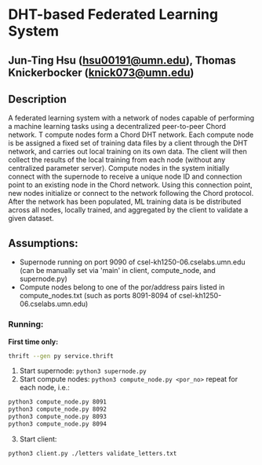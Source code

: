 # DHT-based Federated Learning System
## Jun-Ting Hsu (hsu00191@umn.edu), Thomas Knickerbocker (knick073@umn.edu)

## Description
A federated learning system with a network of nodes capable of performing a machine learning tasks using a decentralized peer-to-peer Chord network. T compute nodes form a Chord DHT network. Each compute node is be assigned a fixed set of training data files by a client through the DHT network, and carries out local training on its own data. The client will then collect the results of the local training from each node (without any centralized parameter server). Compute nodes in the system initially connect with the supernode to receive a unique node ID and connection point to an existing node in the Chord network. Using this connection point, new nodes initialize or connect to the network following the Chord protocol. After the network has been populated, ML training data is be distributed across all nodes, locally trained, and aggregated by the client to validate a given dataset.


## Assumptions:
- Supernode running on port 9090 of csel-kh1250-06.cselabs.umn.edu (can be manually set via 'main' in client, compute_node, and supernode.py)
- Compute nodes belong to one of the por/address pairs listed in compute_nodes.txt (such as ports 8091-8094 of csel-kh1250-06.cselabs.umn.edu)

### Running:
**First time only:**
```bash
thrift --gen py service.thrift
```
1. Start supernode:
`python3 supernode.py`
2. Start compute nodes:
`python3 compute_node.py <por_no>`
repeat for each node, i.e.:
```bash
python3 compute_node.py 8091
python3 compute_node.py 8092
python3 compute_node.py 8093
python3 compute_node.py 8094 
```
3. Start client:
```bash
python3 client.py ./letters validate_letters.txt
```

